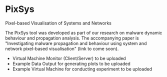 # PixSys
Pixel-based Visualisation of Systems and Networks

The PixSys tool was developed as part of our research on malware dynamic behaviour and propagation analysis. The accompanying paper is "Investigating malware propagation and behaviour using system and network pixel-based visualisation" (link to come soon).

- Virtual Machine Monitor (Client/Server) to be uploaded
- Example Data Output for generating plots to be uploaded
- Example Virtual Machine for conducting experiment to be uploaded


